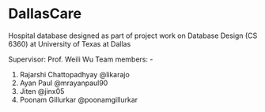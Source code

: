 # DallasCare
Hospital database designed as part of project work on Database Design (CS 6360) at University of Texas at Dallas

Supervisor: Prof. Weili Wu 
Team members: - 
1) Rajarshi Chattopadhyay @likarajo 
2) Ayan Paul @mrayanpaul90 
3) Jiten @jinx05 
4) Poonam Gillurkar @poonamgillurkar
